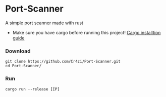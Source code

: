 # Port-Scanner
A simple port scanner made with rust

* Make sure you have cargo before running this project!
[Cargo installtion guide](https://doc.rust-lang.org/cargo/getting-started/installation.html)

### Download
```
git clone https://github.com/Cr4zi/Port-Scanner.git
cd Port-Scanner/
```

### Run
```
cargo run --release [IP]
```
